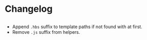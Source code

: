 # Changelog

##

- Append `.hbs` suffix to template paths if not found with at first.
- Remove `.js` suffix from helpers.
